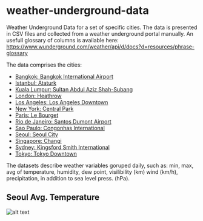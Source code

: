 # weather-underground-data
Weather Underground Data for a set of specific cities. 
The data is presented in CSV files and collected from a weather underground portal manually.
An usefull glossary of columns is available here: https://www.wunderground.com/weather/api/d/docs?d=resources/phrase-glossary

The data comprises the cities:
  - [Bangkok: Bangkok International Airport](https://www.wunderground.com/history/airport//2016/10/31/DailyHistory.html?req_city=Bangkok&req_statename=Thailand&reqdb.zip=00000&reqdb.magic=313&reqdb.wmo=48456)
  - [Istanbul: Ataturk](https://www.wunderground.com/history/airport//2016/10/31/DailyHistory.html?req_city=Istanbul&req_statename=Turkey&reqdb.zip=00000&reqdb.magic=131&reqdb.wmo=17060)
  - [Kuala Lumpur: Sultan Abdul Aziz Shah-Subang](https://www.wunderground.com/history/airport//2016/10/31/DailyHistory.html?req_city=Subang/Sultan%20Abdul%20Azi&req_statename=Malaysia&reqdb.zip=00000&reqdb.magic=392&reqdb.wmo=WWMSA)
  - [London: Heathrow](https://www.wunderground.com/history/airport//2016/10/31/DailyHistory.html?req_city=London&req_statename=United%20Kingdom&reqdb.zip=00000&reqdb.magic=108&reqdb.wmo=03772)
  - [Los Angeles: Los Angeles Downtown](https://www.wunderground.com/history/airport//2016/10/31/DailyHistory.html?req_city=Los%20Angeles&req_state=CA&reqdb.zip=90009&reqdb.magic=22&reqdb.wmo=99999)
  - [New York: Central Park](https://www.wunderground.com/history/airport//2016/10/31/DailyHistory.html?req_city=New%20York&req_state=NY&reqdb.zip=10106&reqdb.magic=4&reqdb.wmo=99999)
  - [Paris: Le Bourget](https://www.wunderground.com/history/airport//2016/10/31/DailyHistory.html?req_city=Paris/Le%20Bourget&req_statename=France&reqdb.zip=00000&reqdb.magic=95&reqdb.wmo=07150)
  - [Rio de Janeiro: Santos Dumont Airport](https://www.wunderground.com/history/airport//2016/10/31/DailyHistory.html?req_city=Galeao&req_statename=Brazil&reqdb.zip=00000&reqdb.magic=91&reqdb.wmo=83755)
  - [Sao Paulo: Congonhas International ](https://www.wunderground.com/history/airport/SBSP/2016/10/31/DailyHistory.html?req_city=Sao%20Paulo&req_statename=Brazil&reqdb.zip=00000&reqdb.magic=1&reqdb.wmo=83780)
  - [Seoul: Seoul City](https://www.wunderground.com/history/airport//2016/10/31/DailyHistory.html?req_city=Seoul&req_statename=South%20Korea&reqdb.zip=00000&reqdb.magic=324&reqdb.wmo=47108)
  - [Singapore: Changi](https://www.wunderground.com/history/airport/WSSS/2016/10/31/DailyHistory.html?req_city=Singapore&req_statename=Singapore&reqdb.zip=00000&reqdb.magic=1&reqdb.wmo=48698)
  - [Sydney: Kingsford Smith International](https://www.wunderground.com/history/airport//2016/10/31/DailyHistory.html?req_city=Sydney&req_statename=Australia&reqdb.zip=00000&reqdb.magic=39&reqdb.wmo=94767)
  - [Tokyo: Tokyo Downtown](https://www.wunderground.com/history/airport//2016/10/31/DailyHistory.html?req_city=Tokyo&req_statename=Japan&reqdb.zip=00000&reqdb.magic=183&reqdb.wmo=47662)

The datasets describe weather variables goruped daily, such as: min, max, avg 
of temperature, humidity, dew point, visilibility (km) wind (km/h), precipitation,
in addition to sea level press. (hPa).

## Seoul Avg. Temperature 
![alt text][sample]

[sample]: https://github.com/leokassio/weather-underground-data/images/seoul-uweather.png "Seoul Avg. Temperature - Matplotlib Plot"